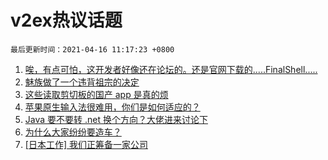 # v2ex热议话题

`最后更新时间：2021-04-16 11:17:23 +0800`

1. [唉，有点可怕，这开发者好像还在论坛的。还是官网下载的.....FinalShell.....](https://www.v2ex.com/t/770866)
1. [魅族做了一个违背祖宗的决定](https://www.v2ex.com/t/770801)
1. [这些读取剪切板的国产 app 是真的烦](https://www.v2ex.com/t/770796)
1. [苹果原生输入法很难用，你们是如何适应的？](https://www.v2ex.com/t/771000)
1. [Java 要不要转 .net 换个方向？大佬进来讨论下](https://www.v2ex.com/t/770849)
1. [为什么大家纷纷要造车？](https://www.v2ex.com/t/770998)
1. [[日本工作] 我们正筹备一家公司](https://www.v2ex.com/t/770894)

